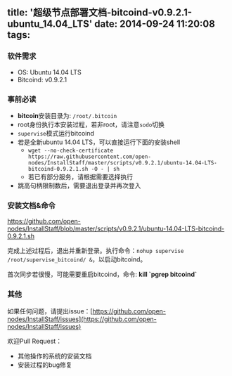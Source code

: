 title: '超级节点部署文档-bitcoind-v0.9.2.1-ubuntu_14.04_LTS'
date: 2014-09-24 11:20:08
tags:
---

### 软件需求

* OS: Ubuntu 14.04 LTS
* Bitcoind: v0.9.2.1


### 事前必读

* **bitcoin**安装目录为: `/root/.bitcoin`
* root身份执行本安装过程，若非root，请注意`sodo`切换
* `supervise`模式运行bitcoind
* 若是全新ubuntu 14.04 LTS，可以直接运行下面的安装shell
  * `wget --no-check-certificate https://raw.githubusercontent.com/open-nodes/InstallStaff/master/scripts/v0.9.2.1/ubuntu-14.04-LTS-bitcoind-0.9.2.1.sh -O - | sh`
  * 若已有部分服务，请根据需要选择执行
* 跳高句柄限制数后，需要退出登录并再次登入

### 安装文档&命令

https://github.com/open-nodes/InstallStaff/blob/master/scripts/v0.9.2.1/ubuntu-14.04-LTS-bitcoind-0.9.2.1.sh

完成上述过程后，退出并重新登录。执行命令：`nohup supervise /root/supervise_bitcoind/ &`，以启动bitcoind。

首次同步若很慢，可能需要重启bitcoind，命令: **kill \`pgrep bitcoind\`**

### 其他

如果任何问题，请提出issue：[https://github.com/open-nodes/InstallStaff/issues](https://github.com/open-nodes/InstallStaff/issues)

欢迎Pull Request：

* 其他操作的系统的安装文档
* 安装过程的bug修复